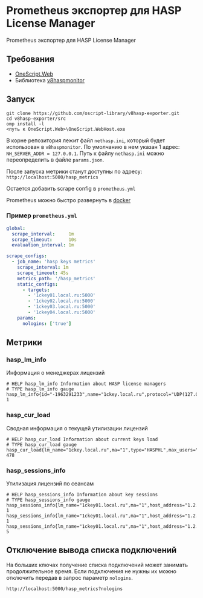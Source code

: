 # Prometheus экспортер для HASP License Manager

Prometheus экспортер для HASP License Manager

## Требования
* [OneScript.Web](https://github.com/EvilBeaver/OneScript.Web)
* Библиотека [v8haspmonitor](https://github.com/oscript-library/v8haspmonitor)

## Запуск
```
git clone https://github.com/oscript-library/v8hasp-exporter.git
cd v8hasp-exporter/src
omp install -l
<путь к OneScript.Web>\OneScript.WebHost.exe
```
 
В корне репозитория лежит файл `nethasp.ini`, который будет использован в `v8haspmonitor`.
По умолчанию в нем указан 1 адрес: `NH_SERVER_ADDR = 127.0.0.1`.
Путь к файлу `nethasp.ini` можно переопределить в файле `params.json`.

После запуска метрики станут доступны по адресу: `http://localhost:5000/hasp_metrics`

Остается добавить scrape config в `prometheus.yml`

Prometheus можно быстро развернуть в [docker](https://prometheus.io/docs/prometheus/latest/installation/#using-docker)

### Пример `prometheus.yml`
```yml
global:
  scrape_interval:     1m
  scrape_timeout:      10s
  evaluation_interval: 1m

scrape_configs:
  - job_name: 'hasp keys metrics'
    scrape_interval: 1m
    scrape_timeout: 45s
    metrics_path: '/hasp_metrics'
    static_configs:
      - targets:
        - '1ckey01.local.ru:5000'
        - '1ckey02.local.ru:5000'
        - '1ckey03.local.ru:5000'
        - '1ckey04.local.ru:5000'
    params:
      nologins: ['true']
```
## Метрики

### hasp_lm_info
Информация о менеджерах лицензий
```
# HELP hasp_lm_info Information about HASP license managers
# TYPE hasp_lm_info gauge
hasp_lm_info{id="-1963291233",name="1ckey.local.ru",protocol="UDP(127.0.0.1)"} 1
```

### hasp_cur_load
Сводная информация о текущей утилизации лицензий
```
# HELP hasp_cur_load Information about current keys load
# TYPE hasp_cur_load gauge
hasp_cur_load{lm_name="1ckey.local.ru",ma="1",type="HASPHL",max_users="500"} 478
```

### hasp_sessions_info
Утилизация лицензий по сеансам
```
# HELP hasp_sessions_info Information about key sessions
# TYPE hasp_sessions_info gauge
hasp_sessions_info{lm_name="1ckey01.local.ru",ma="1",host_address="1.2.11.85",host_name="srv.local.ru"} 1
hasp_sessions_info{lm_name="1ckey01.local.ru",ma="1",host_address="1.2.11.18",host_name="pc.local.ru"} 1
hasp_sessions_info{lm_name="1ckey01.local.ru",ma="1",host_address="1.2.10.47",host_name="term.local.ru"} 5

```

## Отключение вывода списка подключений
На больших ключах получение списка подключений может занимать продолжительное время. Если подключения не нужны их можно отключить передав в запрос параметр `nologins`.
```
http://localhost:5000/hasp_metrics?nologins
```